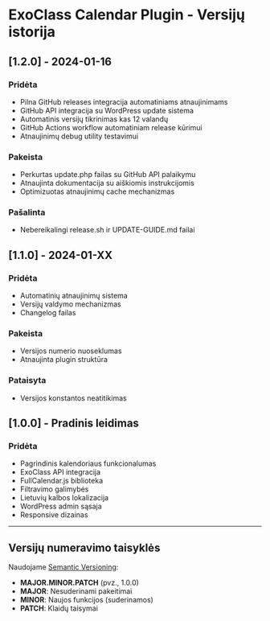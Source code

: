 # ExoClass Calendar Plugin - Versijų istorija

## [1.2.0] - 2024-01-16
### Pridėta
- Pilna GitHub releases integracija automatiniams atnaujinimams
- GitHub API integracija su WordPress update sistema
- Automatinis versijų tikrinimas kas 12 valandų
- GitHub Actions workflow automatiniam release kūrimui
- Atnaujinimų debug utility testavimui

### Pakeista
- Perkurtas update.php failas su GitHub API palaikymu
- Atnaujinta dokumentacija su aiškiomis instrukcijomis
- Optimizuotas atnaujinimų cache mechanizmas

### Pašalinta
- Nebereikalingi release.sh ir UPDATE-GUIDE.md failai

## [1.1.0] - 2024-01-XX
### Pridėta
- Automatinių atnaujinimų sistema
- Versijų valdymo mechanizmas
- Changelog failas

### Pakeista
- Versijos numerio nuoseklumas
- Atnaujinta plugin struktūra

### Pataisyta
- Versijos konstantos neatitikimas

## [1.0.0] - Pradinis leidimas
### Pridėta
- Pagrindinis kalendoriaus funkcionalumas
- ExoClass API integracija
- FullCalendar.js biblioteka
- Filtravimo galimybės
- Lietuvių kalbos lokalizacija
- WordPress admin sąsaja
- Responsive dizainas

---

## Versijų numeravimo taisyklės

Naudojame [Semantic Versioning](https://semver.org/):

- **MAJOR.MINOR.PATCH** (pvz., 1.0.0)
- **MAJOR**: Nesuderinami pakeitimai
- **MINOR**: Naujos funkcijos (suderinamos)
- **PATCH**: Klaidų taisymai
